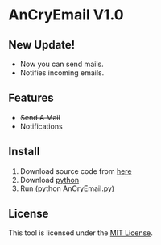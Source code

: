 # AnCryEmail V1.0

## New Update!
-   Now you can send mails.
-   Notifies incoming emails.

## Features

-   ~~Send A Mail~~
-   Notifications

## Install

1. Download source code from [here](https://codeload.github.com/Ruzgar-ui/AnCryEmail/zip/refs/heads/main)
2. Download [python](https://www.python.org/ftp/python/3.13.0/python-3.13.0-amd64.exe)
3. Run (python AnCryEmail.py)

## License

This tool is licensed under the <a href="https://mit-license.org/">MIT License</a>.
